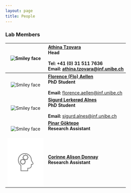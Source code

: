 ```yaml
---
layout: page
title: People
---
```



### Lab Members

|<img align="center" src="https://raw.githubusercontent.com/aath0/aath0.github.io/master/assets/img/posts/TzovaraAthina_Picture.jpg" alt="Smiley face"/> | **<a href="https://ccneuro.github.io/atzovara/">Athina Tzovara</a>** <br/> **Head**<br/><br/>**Tel:** +41 (0) 31 511 7636<br/>**Email:** athina.tzovara@inf.unibe.ch|
|:---:|:---|
|<img align="center" src="https://raw.githubusercontent.com/aath0/aath0.github.io/master/assets/img/FlorenceAellen_Picture.jpeg" alt="Smiley face"/> | **<a href="https://ccneuro.github.io/faellen/">Florence (Flo) Aellen</a>** <br/> **PhD Student**<br/><br/>**Email:** florence.aellen@inf.unibe.ch|
|<img align="center" src="https://raw.githubusercontent.com/aath0/aath0.github.io/master/assets/img/posts/AlnesSigurd_Picture.jpg" alt="Smiley face"/> | **<a href="https://ccneuro.github.io/salnes/">Sigurd Lerkerød Alnes</a>** <br/> **PhD Student**<br/><br/>**Email:** sigurd.alnes@inf.unibe.ch |
|<img align="center" src="https://raw.githubusercontent.com/aath0/aath0.github.io/master/assets/img/posts/GoktepePinar_Picture.jpg" alt="Smiley face"/> | **<a href="https://ccneuro.github.io/pgoektepe/">Pinar Göktepe</a>** <br/> **Research Assistant**<br/><br/> |
|<img align="center" src="https://raw.githubusercontent.com/ccneuro/ccneuro.github.io/master/assets/img/posts/Brainy2.jpg" alt="Smiley face"/> | **<a href="https://ccneuro.github.io/cdonnay/">Corinne Alison Donnay</a>** <br/> **Research Assistant**<br/><br/> |



 
